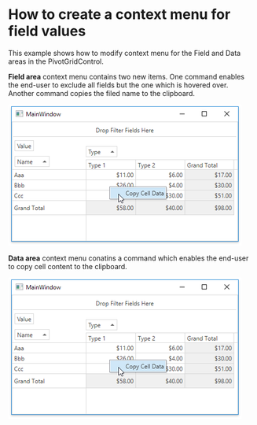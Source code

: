 # How to create a context menu for field values


This example shows how to modify context menu for the Field and Data areas in the PivotGridControl.

**Field area** context menu contains two new items. One command enables the end-user to exclude all fields but the one which is hovered over. Another command copies the filed name to the clipboard.

![](https://github.com/DevExpress-Examples/how-to-create-a-context-menu-for-field-values-e2205/blob/18.1.3%2B/images/DataAreaCustomMenu.png)

**Data area** context menu conatins a command which enables the end-user to copy cell content to the clipboard.

![](https://github.com/DevExpress-Examples/how-to-create-a-context-menu-for-field-values-e2205/blob/18.1.3%2B/images/DataAreaCustomMenu.png)



